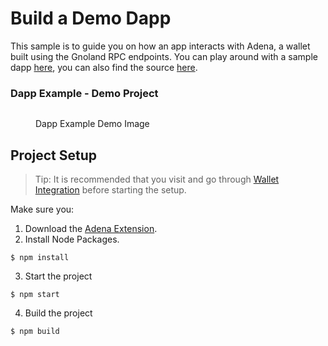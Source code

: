 # Build a Demo Dapp

This sample is to guide you on how an app interacts with Adena, a wallet built using the Gnoland RPC endpoints. You can play around with a sample dapp [here](https://onbloc.github.io/dapp-example/), you can also find the source [here](https://github.com/onbloc/dapp-example).

### Dapp Example - Demo Project

<figure><img src="../.gitbook/assets/dapp-demo.png" alt=""><figcaption><p>Dapp Example Demo Image</p></figcaption></figure>

## Project Setup

> Tip: It is recommended that you visit and go through [Wallet Integration](../resources/developer-tools/wallet-integration.md) before starting the setup.

Make sure you:

1. Download the [Adena Extension](https://chrome.google.com/webstore/detail/adena/oefglhbffgfkcpboeackfgdagmlnihnh).
2. Install Node Packages.

```
$ npm install
```

3. Start the project

```
$ npm start
```

4. Build the project

```
$ npm build
```
